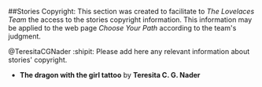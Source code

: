 ##Stories Copyright:
This section was created to facilitate to *The Lovelaces Team* the access to the stories copyright information. This information may be applied to the web page *Choose Your Path* according to the team's judgment. 

@TeresitaCGNader :shipit: Please add here any relevant information about stories' copyright.


- **The dragon with the girl tattoo** by **Teresita C. G. Nader**



